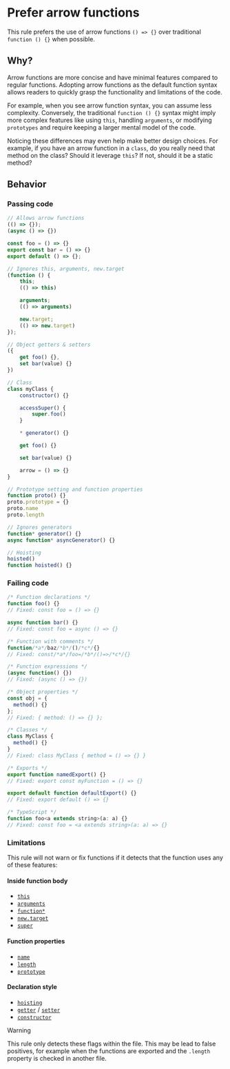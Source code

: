 # Prefer arrow functions

This rule prefers the use of arrow functions `() => {}` over traditional `function () {}` when possible.

## Why?

Arrow functions are more concise and have minimal features compared to regular functions. Adopting arrow functions as the default function syntax allows readers to quickly grasp the functionality and limitations of the code.

For example, when you see arrow function syntax, you can assume less complexity. Conversely, the traditional `function () {}` syntax might imply more complex features like using `this`, handling `arguments`, or modifying `prototypes` and require keeping a larger mental model of the code.

Noticing these differences may even help make better design choices. For example, if you have an arrow function in a `class`, do you really need that method on the class? Should it leverage `this`? If not, should it be a static method?

## Behavior

### Passing code
```js
// Allows arrow functions
(() => {});
(async () => {})

const foo = () => {}
export const bar = () => {}
export default () => {};

// Ignores this, arguments, new.target
(function () {
    this;
    (() => this)

    arguments;
    (() => arguments)

    new.target;
    (() => new.target)
});

// Object getters & setters
({
    get foo() {},
    set bar(value) {}
})

// Class
class myClass {
    constructor() {}

    accessSuper() {
        super.foo()
    }

    * generator() {}

    get foo() {}

    set bar(value) {}

    arrow = () => {}
}

// Prototype setting and function properties
function proto() {}
proto.prototype = {}
proto.name
proto.length

// Ignores generators
function* generator() {}
async function* asyncGenerator() {}

// Hoisting
hoisted()
function hoisted() {}
```


### Failing code
```js
/* Function declarations */
function foo() {}
// Fixed: const foo = () => {}

async function bar() {}
// Fixed: const foo = async () => {}

/* Function with comments */
function/*a*/baz/*b*/()/*c*/{}
// Fixed: const/*a*/foo=/*b*/()=>/*c*/{}

/* Function expressions */
(async function() {})
// Fixed: (async () => {})

/* Object properties */
const obj = {
  method() {}
};
// Fixed: { method: () => {} };

/* Classes */
class MyClass {
  method() {}
}
// Fixed: class MyClass { method = () => {} }

/* Exports */
export function namedExport() {}
// Fixed: export const myFunction = () => {}

export default function defaultExport() {}
// Fixed: export default () => {}

/* TypeScript */
function foo<a extends string>(a: a) {}
// Fixed: const foo = <a extends string>(a: a) => {}
```

### Limitations
This rule will not warn or fix functions if it detects that the function uses any of these features:

#### Inside function body
- [`this`](https://developer.mozilla.org/en-US/docs/Web/JavaScript/Reference/Operators/this)
- [`arguments`](https://developer.mozilla.org/en-US/docs/Web/JavaScript/Reference/Functions/arguments)
- [`function*`](https://developer.mozilla.org/en-US/docs/Web/JavaScript/Reference/Statements/function*)
- [`new.target`](https://developer.mozilla.org/en-US/docs/Web/JavaScript/Reference/Operators/new.target)
- [`super`](https://developer.mozilla.org/en-US/docs/Web/JavaScript/Reference/Operators/super)

#### Function properties
- [`name`](https://developer.mozilla.org/en-US/docs/Web/JavaScript/Reference/Global_Objects/Function/name)
- [`length`](https://developer.mozilla.org/en-US/docs/Web/JavaScript/Reference/Global_Objects/Function/length)
- [`prototype`](https://developer.mozilla.org/en-US/docs/Web/JavaScript/Reference/Global_Objects/Function/prototype)

#### Declaration style
- [`hoisting`](https://developer.mozilla.org/en-US/docs/Web/JavaScript/Reference/Statements/function#hoisting)
- [`getter`](https://developer.mozilla.org/en-US/docs/Web/JavaScript/Reference/Functions/get) / [`setter`](https://developer.mozilla.org/en-US/docs/Web/JavaScript/Reference/Functions/set)
- [`constructor`](https://developer.mozilla.org/en-US/docs/Web/JavaScript/Reference/Classes/constructor)


> [!WARNING]  
> This rule only detects these flags within the file. This may be lead to false positives, for example when the functions are exported and the `.length` property is checked in another file.
